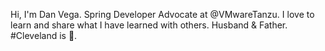 Hi, I'm Dan Vega. Spring Developer Advocate at @VMwareTanzu. I love to learn and share what I have learned with others. Husband & Father. #Cleveland is 🏡.